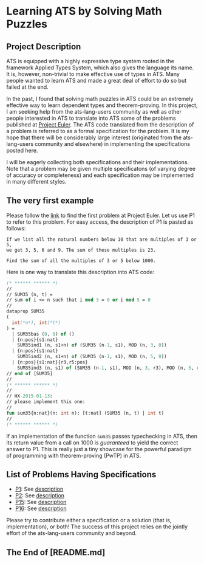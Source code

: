 # Learning ATS by Solving Math Puzzles

## Project Description

ATS is equipped with a highly expressive type system rooted
in the framework Applied Types System, which also gives the
language its name. It is, however, non-trivial to make effective
use of types in ATS. Many people wanted to learn ATS and made
a great deal of effort to do so but failed at the end.

In the past, I found that solving math puzzles in ATS could be an extremely
effective way to learn dependent types and theorem-proving.  In this
project, I am seeking help from the ats-lang-users community as well as
other people interested in ATS to translate into ATS some of the problems
published at [Project Euler](https://projecteuler.net). The ATS
code translated from the description of a problem is referred to as a
formal specification for the problem. It is my hope that there will be
considerably large interest (originated from the ats-lang-users community
and elsewhere) in implementing the specifications posted here.

I will be eagerly collecting both specifications and their implementations.
Note that a problem may be given multiple specificatons (of varying degree
of accuracy or completeness) and each specification may be implemented in many
different styles.

## The very first example

Please follow the [link](https://projecteuler.net/problem=1) to find the
first problem at Project Euler. Let us use P1 to refer to this problem.
For easy access, the description of P1 is pasted as follows:

```text
If we list all the natural numbers below 10 that are multiples of 3 or 5,
we get 3, 5, 6 and 9. The sum of these multiples is 23.

Find the sum of all the multiples of 3 or 5 below 1000.
```

Here is one way to translate this description into ATS code:

```ocaml
(* ****** ****** *)
//
// SUM35 (n, t) =
// sum of i <= n such that i mod 3 = 0 or i mod 5 = 0
//
dataprop SUM35
(
  int(*n*), int(*t*)
) =
  | SUM35bas (0, 0) of ()
  | {n:pos}{s1:nat}
    SUM35ind1 (n, s1+n) of (SUM35 (n-1, s1), MOD (n, 3, 0))
  | {n:pos}{s1:nat}
    SUM35ind2 (n, s1+n) of (SUM35 (n-1, s1), MOD (n, 5, 0))
  | {n:pos}{s1:nat}{r3,r5:pos}
    SUM35ind3 (n, s1) of (SUM35 (n-1, s1), MOD (n, 3, r3), MOD (n, 5, r5))
// end of [SUM35]
//
(* ****** ****** *)
//
// HX-2015-01-13:
// please implement this one:
//
fun sum35{n:nat}(n: int n): [t:nat] (SUM35 (n, t) | int t)
//
(* ****** ****** *)
```

If an implementation of the function `sum35` passes typechecking in ATS,
then its return value from a call on 1000 is *guaranteed* to yield the
correct answer to P1. This is really just a tiny showcase for the powerful
paradigm of programming with theorem-proving (PwTP) in ATS.

## List of Problems Having Specifications

* [P1](https://github.com/githwxi/ATS-Postiats-contrib/blob/master/projects/MEDIUM/PEULER/P1/.):
  See [description](https://projecteuler.net/problem=1)
* [P2](https://github.com/githwxi/ATS-Postiats-contrib/blob/master/projects/MEDIUM/PEULER/P2/.):
  See [description](https://projecteuler.net/problem=2)
* [P15](https://github.com/githwxi/ATS-Postiats-contrib/blob/master/projects/MEDIUM/PEULER/P15/.):
  See [description](https://projecteuler.net/problem=15)
* [P16](https://github.com/githwxi/ATS-Postiats-contrib/blob/master/projects/MEDIUM/PEULER/P16/.):
  See [description](https://projecteuler.net/problem=16)

Please try to contribute either a specification or a solution
(that is, implementation), or both! The success of this project
relies on the jointly effort of the ats-lang-users community and beyond.

## The End of [README.md]
